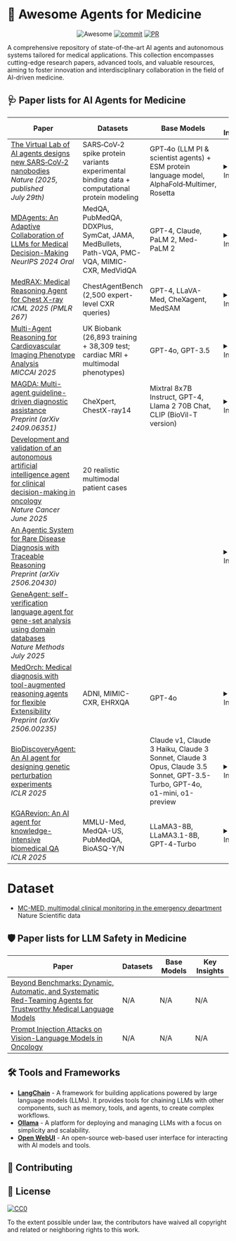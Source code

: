 # 🤖 Awesome Agents for Medicine
<div align="center">

![Awesome](https://awesome.re/badge.svg) [![commit](https://img.shields.io/github/last-commit/LijunRio/Awesome-Agents-for-Medicine?color=blue)](https://github.com/LijunRio/Awesome-Agents-for-Medicine/commits/main) [![PR](https://img.shields.io/badge/PRs-Welcome-red)](https://github.com/LijunRio/Awesome-Agents-for-Medicine/pulls)

</div>

A comprehensive repository of state-of-the-art AI agents and autonomous systems tailored for medical applications. This collection encompasses cutting-edge research papers, advanced tools, and valuable resources, aiming to foster innovation and interdisciplinary collaboration in the field of AI-driven medicine.

## 🩺 Paper lists for AI Agents for Medicine


| Paper | Datasets | Base Models | Key Insights |
|-------|----------|-------------|--------------|
| [The Virtual Lab of AI agents designs new SARS‑CoV‑2 nanobodies](https://www.nature.com/articles/s41586-025-09442-9) <br> _Nature (2025, published July 29th)_ | SARS‑CoV‑2 spike protein variants experimental binding data + computational protein modeling | GPT‑4o (LLM PI & scientist agents) + ESM protein language model, AlphaFold‑Multimer, Rosetta | <details><summary>View Insights</summary>- “Virtual Lab” multi‑agent framework: LLM PI orchestrates specialized scientist agents with specialist domain roles + critic agent <br> - Constructs a computational pipeline integrating ESM → AlphaFold‑Multimer → Rosetta to design 92 novel nanobody candidates <br> - Experimental validation: a subset shows strong binding to recent COVID‑19 variants (e.g. JN.1, KP.3) while retaining ancestral spike binding <br> - Only ~1% human intervention; enables rapid, interdisciplinary scientific discovery with transparent agent reasoning and reproducibility </details> |
| [MDAgents: An Adaptive Collaboration of LLMs for Medical Decision-Making](https://arxiv.org/pdf/2404.15155) <br> _NeurIPS 2024 Oral_ | MedQA, PubMedQA, DDXPlus, SymCat, JAMA, MedBullets, Path-VQA, PMC-VQA, MIMIC-CXR, MedVidQA | GPT-4, Claude, PaLM 2, Med-PaLM 2 | <details><summary>View Insights</summary>- Adaptive multi-agent collaboration  <br> - First autonomous diagnostic system across specialties  <br> - Moderator + RAG boosts average accuracy by **11.8%**  <br> - Achieved **95%+** accuracy on complex medical tasks </details> |
| [MedRAX: Medical Reasoning Agent for Chest X-ray](https://arxiv.org/pdf/2502.02673) <br> _ICML 2025 (PMLR 267)_ | ChestAgentBench (2,500 expert-level CXR queries) | GPT-4, LLaVA-Med, CheXagent, MedSAM | <details><summary>View Insights</summary>- Unified agent framework for chest X-ray interpretation <br> - Combines multiple specialized CXR tools dynamically <br> - Outperforms general-purpose & proprietary models <br> - No extra training required; maintains transparency & accuracy </details> |
| [Multi-Agent Reasoning for Cardiovascular Imaging Phenotype Analysis](https://arxiv.org/pdf/2507.03460) <br> _MICCAI 2025_ | UK Biobank (26,893 training + 38,309 test; cardiac MRI + multimodal phenotypes) | GPT-4o, GPT-3.5 | <details><summary>View Insights</summary>- Proposes MESHAgents: multi-agent LLM framework for phenotype-factor analysis <br> - Specialized agents (cardiac, mechanics, clinical, statistics) collaborate via memory, evidence tools, and sequential consensus <br> - Outperforms single-agent GPT-4o and other multi-agent baselines (MedAgents, RareAgents) in phenotype coverage & reasoning depth <br> - Auto-selected phenotypes match or exceed expert performance in diagnostic tasks (AUC, recall) </details> |
| [MAGDA: Multi-agent guideline-driven diagnostic assistance](https://arxiv.org/pdf/2409.06351) <br> _Preprint (arXiv 2409.06351)_ | CheXpert, ChestX-ray14 | Mixtral 8x7B Instruct, GPT-4, Llama 2 70B Chat, CLIP (BioVil-T version) | <details><summary>View Insights</summary>- Introduces MAGDA: multi-agent LLM system guided by clinical guidelines for zero-shot medical image diagnosis <br> - Combines CLIP (BioVil-T) with three agents for image screening, reasoning, and refinement <br> - Beats CheXzero and Xplainer on CheXpert and ChestX-ray14 Longtail, especially for rare diseases <br> - Uses Mixtral 8x7B Instruct as backbone; shows solid performance vs. GPT-4 and Llama 2 with lower resource cost </details> |
| [Development and validation of an autonomous artificial intelligence agent for clinical decision-making in oncology](https://www.nature.com/articles/s43018-025-00991-6) <br> _Nature Cancer June 2025_ | 20 realistic multimodal patient cases |  |
| [An Agentic System for Rare Disease Diagnosis with Traceable Reasoning](https://arxiv.org/pdf/2506.20430) <br> _Preprint (arXiv 2506.20430)_ |  |  | <details><summary>View Insights</summary>- Proposes an agentic system for diagnosing rare diseases with traceable reasoning <br> - Focuses on enhancing transparency and reproducibility in medical AI systems <br> - Demonstrates potential for improving diagnostic accuracy in rare disease cases </details> |
| [GeneAgent: self-verification language agent for gene-set analysis using domain databases](https://www.nature.com/articles/s41592-025-02748-6) <br> _Nature Methods July 2025_ |  |  |  |
| [MedOrch: Medical diagnosis with tool-augmented reasoning agents for flexible Extensibility](https://arxiv.org/pdf/2506.00235) <br> _Preprint (arXiv 2506.00235)_ | ADNI, MIMIC-CXR, EHRXQA | GPT-4o | <details><summary>View Insights</summary> - goal-driven multimodal integration <br> - visibility into reasoning trajectory </details> |
| [BioDiscoveryAgent: An AI agent for designing genetic perturbation experiments](https://openreview.net/pdf?id=HAwZGLcye3) <br> _ICLR 2025_ |  | Claude v1, Claude 3 Haiku, Claude 3 Sonnet, Claude 3 Opus, Claude 3.5 Sonnet, GPT-3.5-Turbo, GPT-4o, o1-mini, o1-preview | <details><summary>View Insights</summary> <br> - design of genetic perturbation experiments -  </details> |
| [KGARevion: An AI agent for knowledge-intensive biomedical QA](https://openreview.net/pdf?id=tnB94WQGrn) <br> _ICLR 2025_ | MMLU-Med, MedQA-US, PubMedQA, BioASQ-Y/N | LLaMA3-8B, LLaMA3.1-8B, GPT-4-Turbo | <details><summary>View Insights</summary> Knowledge graph-based LLM agent for biomedical QA <br> - grounding through generated knowledge graph triplets </details> |


# Dataset
- [MC-MED, multimodal clinical monitoring in the emergency department](https://www.nature.com/articles/s41597-025-05419-5) Nature Scientific data


## 🛡️ Paper lists for LLM Safety in Medicine
| Paper | Datasets | Base Models | Key Insights |
|-------|----------|-------------|--------------|
| [Beyond Benchmarks: Dynamic, Automatic, and Systematic Red-Teaming Agents for Trustworthy Medical Language Models](https://www.arxiv.org/pdf/2508.00923) | N/A | N/A | N/A |
| [Prompt Injection Attacks on Vision-Language Models in Oncology](https://www.nature.com/articles/s41467-024-55631-x) | N/A | N/A | N/A |


## 🛠️ Tools and Frameworks

- **[LangChain](https://github.com/hwchase17/langchain)** - A framework for building applications powered by large language models (LLMs). It provides tools for chaining LLMs with other components, such as memory, tools, and agents, to create complex workflows.
- **[Ollama](https://github.com/ollama/ollama)** - A platform for deploying and managing LLMs with a focus on simplicity and scalability.
- **[Open WebUI](https://docs.openwebui.com/)** - An open-source web-based user interface for interacting with AI models and tools.



## 🤝 Contributing



## 📄 License

[![CC0](https://mirrors.creativecommons.org/presskit/buttons/88x31/svg/cc-zero.svg)](https://creativecommons.org/publicdomain/zero/1.0/)

To the extent possible under law, the contributors have waived all copyright and related or neighboring rights to this work.
